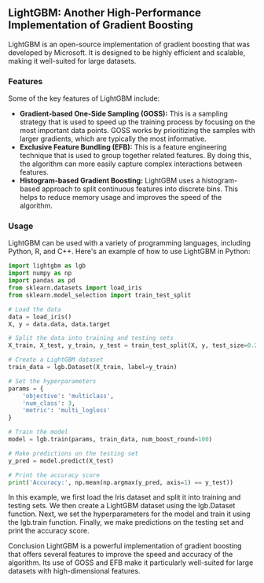## LightGBM: Another High-Performance Implementation of Gradient Boosting
LightGBM is an open-source implementation of gradient boosting that was developed by Microsoft. It is designed to be highly efficient and scalable, making it well-suited for large datasets.

### Features
Some of the key features of LightGBM include:

- **Gradient-based One-Side Sampling (GOSS):** This is a sampling strategy that is used to speed up the training process by focusing on the most important data points. GOSS works by prioritizing the samples with larger gradients, which are typically the most informative.
- **Exclusive Feature Bundling (EFB):** This is a feature engineering technique that is used to group together related features. By doing this, the algorithm can more easily capture complex interactions between features.
- **Histogram-based Gradient Boosting:** LightGBM uses a histogram-based approach to split continuous features into discrete bins. This helps to reduce memory usage and improves the speed of the algorithm.

### Usage
LightGBM can be used with a variety of programming languages, including Python, R, and C++. Here's an example of how to use LightGBM in Python:

```python 
import lightgbm as lgb
import numpy as np
import pandas as pd
from sklearn.datasets import load_iris
from sklearn.model_selection import train_test_split

# Load the data
data = load_iris()
X, y = data.data, data.target

# Split the data into training and testing sets
X_train, X_test, y_train, y_test = train_test_split(X, y, test_size=0.2, random_state=42)

# Create a LightGBM dataset
train_data = lgb.Dataset(X_train, label=y_train)

# Set the hyperparameters
params = {
    'objective': 'multiclass',
    'num_class': 3,
    'metric': 'multi_logloss'
}

# Train the model
model = lgb.train(params, train_data, num_boost_round=100)

# Make predictions on the testing set
y_pred = model.predict(X_test)

# Print the accuracy score
print('Accuracy:', np.mean(np.argmax(y_pred, axis=1) == y_test))
```
In this example, we first load the Iris dataset and split it into training and testing sets. We then create a LightGBM dataset using the lgb.Dataset function. Next, we set the hyperparameters for the model and train it using the lgb.train function. Finally, we make predictions on the testing set and print the accuracy score.

Conclusion
LightGBM is a powerful implementation of gradient boosting that offers several features to improve the speed and accuracy of the algorithm. Its use of GOSS and EFB make it particularly well-suited for large datasets with high-dimensional features.
